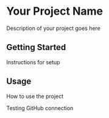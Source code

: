 # Your Project Name

Description of your project goes here

## Getting Started

Instructions for setup

## Usage

How to use the project

Testing GitHub connection
